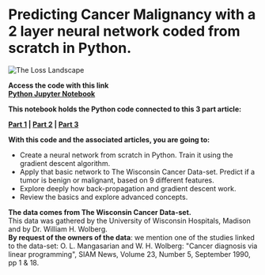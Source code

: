# Predicting Cancer Malignancy with a 2 layer neural network coded from scratch in Python.

![The Loss Landscape](https://github.com/javismiles/Deep-Learning-predicting-breast-cancer-tumor-malignancy/blob/master/images/loss-landscape-deep-learning-animation-cover2.gif?raw=true)

**Access the code with this link<br>
<a href="https://github.com/javismiles/Deep-Learning-predicting-breast-cancer-tumor-malignancy/blob/master/nn-2l-raw.ipynb" target="_blank">Python Jupyter Notebook</a>**

**This notebook holds the Python code connected to this 3 part article:**

**<a href="https://towardsdatascience.com/the-keys-of-deep-learning-in-100-lines-of-code-907398c76504" target="_blank">Part 1</a> | <a href="https://towardsdatascience.com/coding-a-2-layer-neural-network-from-scratch-in-python-4dd022d19fd2" target="_blank">Part 2</a> | <a href="https://medium.com/predicting-breast-cancer-tumors-with-your-own-neural-network-76271a05e941" target="_blank">Part 3</a>**<br>

**With this code and the associated articles, you are going to:**
- Create a neural network from scratch in Python. Train it using the gradient descent algorithm.
- Apply that basic network to The Wisconsin Cancer Data-set. Predict if a tumor is benign or malignant, based on 9 different features.
- Explore deeply how back-propagation and gradient descent work.
- Review the basics and explore advanced concepts. 

**The data comes from The Wisconsin Cancer Data-set.**<br>
This data was gathered by the University of Wisconsin Hospitals, Madison and by Dr. William H. Wolberg.<br>
**By request of the owners of the data**: we mention one of the studies linked to the data-set: O. L. Mangasarian and W. H. Wolberg: "Cancer diagnosis via linear programming", SIAM News, Volume 23, Number 5, September 1990, pp 1 & 18.



